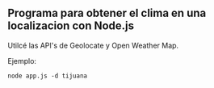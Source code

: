 ## Programa para obtener el clima en una localizacion con  Node.js

Utilcé las API's de Geolocate y Open Weather Map.

Ejemplo:
```
node app.js -d tijuana
```